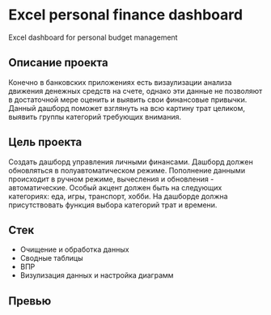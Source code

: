 # Excel personal finance dashboard
Excel dashboard for personal budget management

## Описание проекта
Конечно в банковских приложениях есть визаулизации анализа движения денежных средств на счете, однако эти данные не позволяют в достаточной мере оценить и выявить свои финансовые привычки. Данный дашборд поможет взглянуть на всю картину трат целиком, выявить группы категорий требующих внимания.

## Цель проекта
Создать дашборд управления личными финансами. Дашборд должен обновляться в полуавтоматическом режиме. Пополнение данными происходит в ручном режиме, вычесления и обновления - автоматические. Особый акцент должен быть на следующих категориях: еда, игры, транспорт, хобби. На дашборде должна присутствовать функция выбора категорий трат и времени.

## Стек
- Очищение и обработка данных
- Сводные таблицы
- ВПР
- Визулизация данных и настройка диаграмм

## Превью
